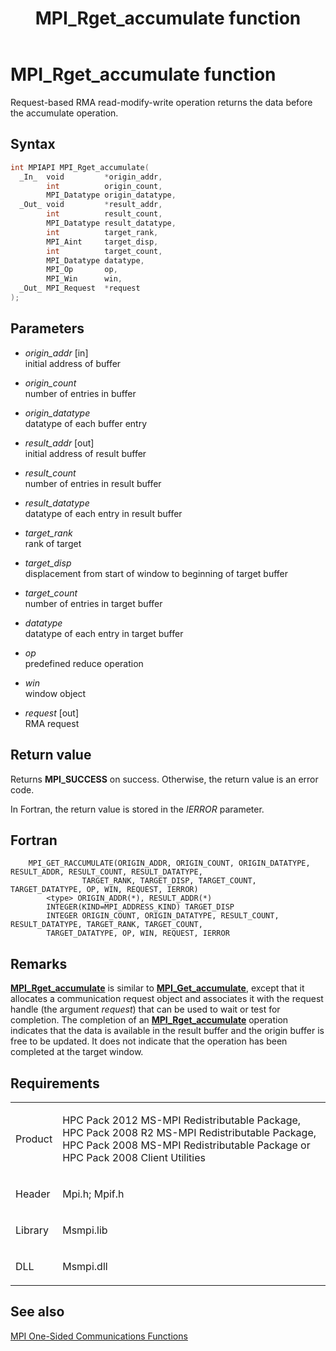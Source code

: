 ﻿---
title: MPI_Rget_accumulate function
TOCTitle: MPI_Rget_accumulate function
mtps_version: v=VS.85
f1_keywords:
- MPI_RGET_ACCUMULATE
- mpif/MPI_Rget_accumulate
- mpi/MPI_RGET_ACCUMULATE
dev_langs:
- C++
- C
---

# MPI\_Rget\_accumulate function

Request-based RMA read-modify-write operation returns the data before the accumulate operation.

## Syntax

``` c++
int MPIAPI MPI_Rget_accumulate(
  _In_  void         *origin_addr,
        int          origin_count,
        MPI_Datatype origin_datatype,
  _Out_ void         *result_addr,
        int          result_count,
        MPI_Datatype result_datatype,
        int          target_rank,
        MPI_Aint     target_disp,
        int          target_count,
        MPI_Datatype datatype,
        MPI_Op       op,
        MPI_Win      win,
  _Out_ MPI_Request  *request
);
```

## Parameters

  - *origin\_addr* \[in\]  
    initial address of buffer

  - *origin\_count*  
    number of entries in buffer

  - *origin\_datatype*  
    datatype of each buffer entry

  - *result\_addr* \[out\]  
    initial address of result buffer

  - *result\_count*  
    number of entries in result buffer

  - *result\_datatype*  
    datatype of each entry in result buffer

  - *target\_rank*  
    rank of target

  - *target\_disp*  
    displacement from start of window to beginning of target buffer

  - *target\_count*  
    number of entries in target buffer

  - *datatype*  
    datatype of each entry in target buffer

  - *op*  
    predefined reduce operation

  - *win*  
    window object

  - *request* \[out\]  
    RMA request

## Return value

Returns **MPI\_SUCCESS** on success. Otherwise, the return value is an error code.

In Fortran, the return value is stored in the *IERROR* parameter.

## Fortran

``` FORTRAN
    MPI_GET_RACCUMULATE(ORIGIN_ADDR, ORIGIN_COUNT, ORIGIN_DATATYPE, RESULT_ADDR, RESULT_COUNT, RESULT_DATATYPE,
                TARGET_RANK, TARGET_DISP, TARGET_COUNT, TARGET_DATATYPE, OP, WIN, REQUEST, IERROR)
        <type> ORIGIN_ADDR(*), RESULT_ADDR(*)
        INTEGER(KIND=MPI_ADDRESS_KIND) TARGET_DISP
        INTEGER ORIGIN_COUNT, ORIGIN_DATATYPE, RESULT_COUNT, RESULT_DATATYPE, TARGET_RANK, TARGET_COUNT,
        TARGET_DATATYPE, OP, WIN, REQUEST, IERROR
```

## Remarks

[**MPI\_Rget\_accumulate**](mpi-rget-accumulate-function.md) is similar to [**MPI\_Get\_accumulate**](mpi-get-accumulate-function.md), except that it allocates a communication request object and associates it with the request handle (the argument *request*) that can be used to wait or test for completion. The completion of an [**MPI\_Rget\_accumulate**](mpi-rget-accumulate-function.md) operation indicates that the data is available in the result buffer and the origin buffer is free to be updated. It does not indicate that the operation has been completed at the target window.

## Requirements

<table>
<colgroup>
<col/>
<col/>
</colgroup>
<tbody>
<tr class="odd">
<td><p>Product</p></td>
<td><p>HPC Pack 2012 MS-MPI Redistributable Package, HPC Pack 2008 R2 MS-MPI Redistributable Package, HPC Pack 2008 MS-MPI Redistributable Package or HPC Pack 2008 Client Utilities</p></td>
</tr>
<tr class="even">
<td><p>Header</p></td>
<td>Mpi.h;
Mpif.h</td>
</tr>
<tr class="odd">
<td><p>Library</p></td>
<td>Msmpi.lib</td>
</tr>
<tr class="even">
<td><p>DLL</p></td>
<td>Msmpi.dll</td>
</tr>
</tbody>
</table>


## See also

[MPI One-Sided Communications Functions](mpi-one-sided-communications-functions.md)


